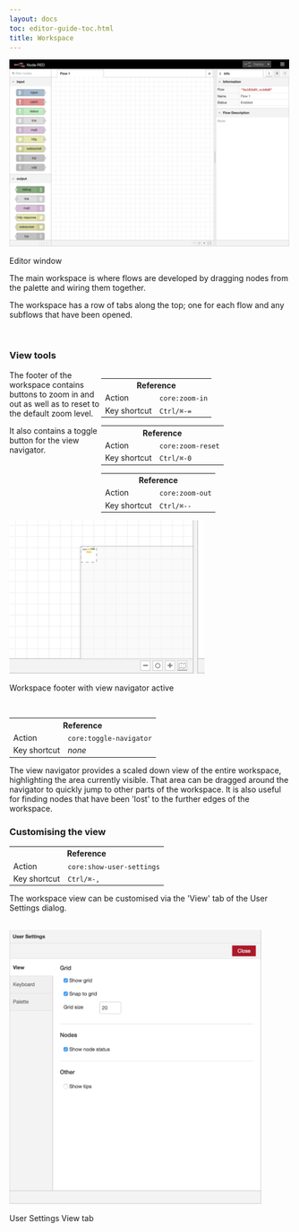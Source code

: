```yaml
---
layout: docs
toc: editor-guide-toc.html
title: Workspace
---
```


<div style="width: 500px" class="figure align-right">
  <img src="../images/editor-default.png" alt="Editor window">
  <p class="caption">Editor window</p>
</div>

The main workspace is where flows are developed by dragging nodes from the palette
and wiring them together.

The workspace has a row of tabs along the top; one for each flow and any subflows
that have been opened.

<br style="clear: both;" />


### View tools

<div style="width: 340px; float: right">
 <table class="action-ref">
  <tr><th colspan="2">Reference</th></tr>
  <tr><td>Action</td><td><code>core:zoom-in</code></td></tr>
  <tr><td>Key shortcut</td><td><code>Ctrl/⌘-=</code></td></tr>
 </table>
 <table class="action-ref">
  <tr><th colspan="2">Reference</th></tr>
  <tr><td>Action</td><td><code>core:zoom-reset</code></td></tr>
  <tr><td>Key shortcut</td><td><code>Ctrl/⌘-0</code></td></tr>
 </table>
 <table class="action-ref">
  <tr><th colspan="2">Reference</th></tr>
  <tr><td>Action</td><td><code>core:zoom-out</code></td></tr>
  <tr><td>Key shortcut</td><td><code>Ctrl/⌘--</code></td></tr>
 </table>
</div>

The footer of the workspace contains buttons to zoom in and out as well as to
reset to the default zoom level.

It also contains a toggle button for the view navigator.

 <div style="width: 349px" class="figure">
   <img src="../images/editor-workspace-navigator.png" alt="Workspace footer with view navigator active">
   <p class="caption">Workspace footer with view navigator active</p>
 </div>

<br style="clear: both;" />

<table class="action-ref">
 <tr><th colspan="2">Reference</th></tr>
 <tr><td>Action</td><td><code>core:toggle-navigator</code></td></tr>
 <tr><td>Key shortcut</td><td><i>none</i></td></tr>
</table>

The view navigator provides a scaled down view of the entire workspace, highlighting
the area currently visible. That area can be dragged around the navigator to quickly
jump to other parts of the workspace. It is also useful for finding nodes that have
been 'lost' to the further edges of the workspace.

### Customising the view

<table class="action-ref">
 <tr><th colspan="2">Reference</th></tr>
 <tr><td>Action</td><td><code>core:show-user-settings</code></td></tr>
 <tr><td>Key shortcut</td><td><code>Ctrl/⌘-,</code></td></tr>
</table>

The workspace view can be customised via the 'View' tab of the User Settings
dialog.

<br style="clear: both;" />

<div style="width: 450px" class="figure align-right">
  <img src="../images/editor-user-settings-view.png" alt="User Settings View tab">
  <p class="caption">User Settings View tab</p>
</div>
